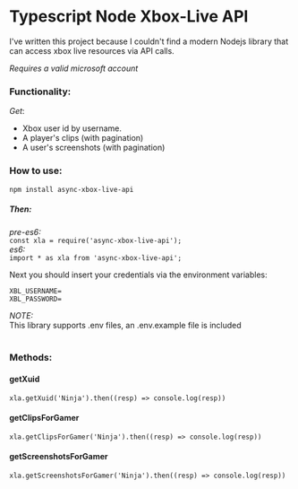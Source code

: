 # Typescript Node Xbox-Live API
I've written this project because I couldn't find a modern Nodejs library that can access xbox live resources via API calls.

_Requires a valid microsoft account_

### Functionality:<br/>
*Get*:
- Xbox user id by username.
- A player's clips (with pagination)
- A user's screenshots (with pagination)

### How to use:
`npm install async-xbox-live-api`<br/>
##### Then:<br/>
*pre-es6:*<br/>
`const xla = require('async-xbox-live-api');`<br/>
*es6:*<br/>
`import * as xla from 'async-xbox-live-api';`

Next you should insert your credentials via the environment variables:<br/>
```
XBL_USERNAME=
XBL_PASSWORD=
```
*NOTE:*<br/>
This library supports .env files, an .env.example file is included
<br/>
<br/>

### Methods:
#### getXuid
```
xla.getXuid('Ninja').then((resp) => console.log(resp))
```

#### getClipsForGamer
```
xla.getClipsForGamer('Ninja').then((resp) => console.log(resp))
```

#### getScreenshotsForGamer
```
xla.getScreenshotsForGamer('Ninja').then((resp) => console.log(resp))
```
